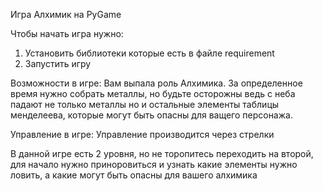 Игра Алхимик на PyGame

Чтобы начать игра нужно:
1) Установить библиотеки которые есть в файле requirement
2) Запустить игру

Возможности в игре:
Вам выпала роль Алхимика. За определенное время нужно собрать металлы, 
но будьте осторожны ведь с неба падают не только металлы но и остальные элементы таблицы менделеева, 
которые могут быть опасны для ващего персонажа.

Управление в игре:
Управление производится через стрелки

В данной игре есть 2 уровня, но не торопитесь переходить на второй, для начало нужно приноровиться и узнать какие элементы нужно ловить,
а какие могут быть опасны для вашего алхимика


